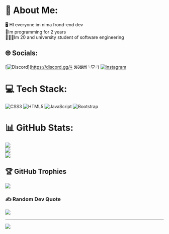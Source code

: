 # 💫 About Me:
🖥️ HI everyone im nima frond-end dev<br>👾Im programming for 2 years <br>🙎🏻‍♂️Im 20 and university student of software engineering


## 🌐 Socials:
[![Discord](https://img.shields.io/badge/Discord-%237289DA.svg?logo=discord&logoColor=white)](https://discord.gg/⍫ 𝕹𝕴𝕸𝕬 𓆩♡𓆪) [![Instagram](https://img.shields.io/badge/Instagram-%23E4405F.svg?logo=Instagram&logoColor=white)](https://instagram.com/mr.codingmaster) 

# 💻 Tech Stack:
![CSS3](https://img.shields.io/badge/css3-%231572B6.svg?style=plastic&logo=css3&logoColor=white) ![HTML5](https://img.shields.io/badge/html5-%23E34F26.svg?style=plastic&logo=html5&logoColor=white) ![JavaScript](https://img.shields.io/badge/javascript-%23323330.svg?style=plastic&logo=javascript&logoColor=%23F7DF1E) ![Bootstrap](https://img.shields.io/badge/bootstrap-%238511FA.svg?style=plastic&logo=bootstrap&logoColor=white)
# 📊 GitHub Stats:
![](https://github-readme-stats.vercel.app/api?username=nimasaidi&theme=codeSTACKr&hide_border=false&include_all_commits=false&count_private=false)<br/>
![](https://github-readme-streak-stats.herokuapp.com/?user=nimasaidi&theme=codeSTACKr&hide_border=false)<br/>
![](https://github-readme-stats.vercel.app/api/top-langs/?username=nimasaidi&theme=codeSTACKr&hide_border=false&include_all_commits=false&count_private=false&layout=compact)

## 🏆 GitHub Trophies
![](https://github-profile-trophy.vercel.app/?username=nimasaidi&theme=onedark&no-frame=false&no-bg=true&margin-w=4)

### ✍️ Random Dev Quote
![](https://quotes-github-readme.vercel.app/api?type=horizontal&theme=gruvbox)

---
[![](https://visitcount.itsvg.in/api?id=nimasaidi&icon=2&color=4)](https://visitcount.itsvg.in)

<!-- Proudly created with GPRM ( https://gprm.itsvg.in ) -->
